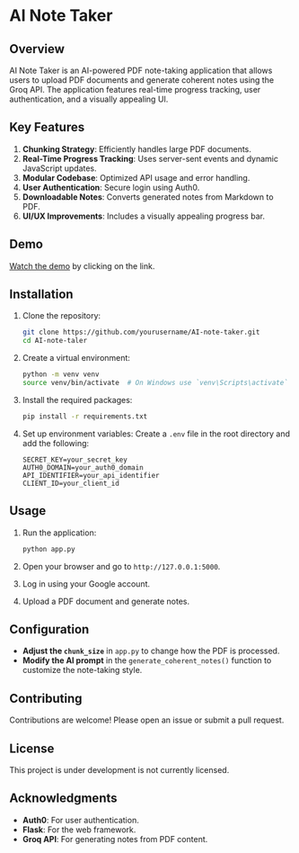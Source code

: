 # AI Note Taker

## Overview
AI Note Taker is an AI-powered PDF note-taking application that allows users to upload PDF documents and generate coherent notes using the Groq API. The application features real-time progress tracking, user authentication, and a visually appealing UI.

## Key Features
1. **Chunking Strategy**: Efficiently handles large PDF documents.
2. **Real-Time Progress Tracking**: Uses server-sent events and dynamic JavaScript updates.
3. **Modular Codebase**: Optimized API usage and error handling.
4. **User Authentication**: Secure login using Auth0.
5. **Downloadable Notes**: Converts generated notes from Markdown to PDF.
6. **UI/UX Improvements**: Includes a visually appealing progress bar.

## Demo
[Watch the demo](https://youtu.be/7YWfX5P9IVs) by clicking on the link.  

## Installation

1. Clone the repository:
   ```bash
   git clone https://github.com/yourusername/AI-note-taker.git
   cd AI-note-taler
   ```

2. Create a virtual environment:
   ```bash
   python -m venv venv
   source venv/bin/activate  # On Windows use `venv\Scripts\activate`
   ```

3. Install the required packages:
   ```bash
   pip install -r requirements.txt
   ```

4. Set up environment variables:
   Create a `.env` file in the root directory and add the following:
   ```plaintext
   SECRET_KEY=your_secret_key
   AUTH0_DOMAIN=your_auth0_domain
   API_IDENTIFIER=your_api_identifier
   CLIENT_ID=your_client_id
   ```

## Usage

1. Run the application:
   ```bash
   python app.py
   ```

2. Open your browser and go to `http://127.0.0.1:5000`.

3. Log in using your Google account.

4. Upload a PDF document and generate notes.

## Configuration
- **Adjust the `chunk_size`** in `app.py` to change how the PDF is processed.
- **Modify the AI prompt** in the `generate_coherent_notes()` function to customize the note-taking style.

## Contributing
Contributions are welcome! Please open an issue or submit a pull request.

## License
This project is under development is not currently licensed.
## Acknowledgments
- **Auth0**: For user authentication.
- **Flask**: For the web framework.
- **Groq API**: For generating notes from PDF content.
